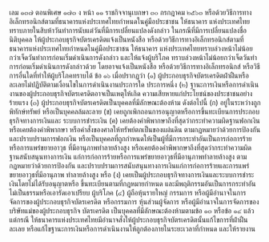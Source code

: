 เลม ๑๓๗ ตอนพิเศษ ๑๗๓ ง
หน้า ๑๑
ราชกิจจานุเบกษา
๓๐ กรกฎาคม ๒๕๖๓
หรือด้วยวิธีการทางอิเล็กทรอนิกส์ตามที่ธนาคารแห่งประเทศไทยกำหนดในคู่มือประชาชน ให้ธนาคาร
แห่งประเทศไทยทราบภายในสิบห้าวันทำการนับแต่วันที่มีการเปลี่ยนแปลงดังกล่าว
ในกรณีที่มีการเปลี่ยนแปลงชื่อนิติบุคคล ให้ผู้ประกอบธุรกิจบัตรเครดิตแจ้งเป็นหนังสือ
หรือด้วยวิธีการทางอิเล็กทรอนิกส์ตามที่ธนาคารแห่งประเทศไทยกำหนดในคู่มือประชาชน ให้ธนาคาร
แห่งประเทศไทยทราบล่วงหน้าไม่น้อยกว่าเจ็ดวันทำการก่อนเริ่มดำเนินการดังกล่าว และให้แจ้งผู้บริโภค
ทราบล่วงหน้าไม่น้อยกว่าเจ็ดวันทําการก่อนเริ่มดำเนินการดังกล่าวด้วย โดยอาจแจ้งเป็นหนังสือ
หรือด้วยวิธีการทางอิเล็กทรอนิกส์ หรือวิธีการอื่นใดที่ทำให้ผู้บริโภคทราบได้
ข้อ ๑๖ เมื่อปรากฏว่า
(๑) ผู้ประกอบธุรกิจบัตรเครดิตฝ่าฝืนหรือละเลยไม่ปฏิบัติตามเงื่อนไขในการดำเนินงานประการใด
ประการหนึ่ง
(๒) ฐานะการเงินหรือการดำเนินงานของผู้ประกอบธุรกิจบัตรเครดิตอาจเป็นเหตุให้เกิด
ความเสียหายแก่ประโยชน์ของประชาชนอย่างร้ายแรง
(๓) ผู้ประกอบธุรกิจบัตรเครดิตเป็นบุคคลที่มีลักษณะต้องห้าม ดังต่อไปนี้
(ก) อยู่ในระหว่างถูกพิทักษ์ทรัพย์ หรือเป็นบุคคลล้มละลาย
(ข) เคยถูกเพิกถอนการอนุญาตหรือการขึ้นทะเบียนการประกอบธุรกิจทางการเงินและ
ระบบการชำระเงิน
(ค) เคยต้องคำพิพากษาถึงที่สุดว่ากระทำความผิดฐานฟอกเงิน หรือเคยต้องคำพิพากษา
หรือคำสั่งของศาลให้ทรัพย์ตกเป็นของแผ่นดิน ตามกฎหมายว่าด้วยการป้องกันและปราบปรามการฟอกเงิน
หรือเป็นบุคคลที่ถูกกำหนดให้เป็นผู้ที่มีการกระทำอันเป็นการก่อการร้ายหรือการแพร่ขยายอาวุธ
ที่มีอานุภาพทำลายล้างสูง หรือเคยต้องคำพิพากษาถึงที่สุดว่ากระทำความผิดฐานสนับสนุนทางการเงิน
แก่การก่อการร้ายหรือการแพร่ขยายอาวุธที่มีอานุภาพทำลายล้างสูง ตามกฎหมายว่าด้วยการป้องกัน
และปราบปรามการสนับสนุนทางการเงินแก่การก่อการร้ายและการแพร่ขยายอาวุธที่มีอานุภาพ
ทำลายล้างสูง หรือ
(ง) เคยเป็นผู้ประกอบธุรกิจทางการเงินและระบบการชำระเงินโดยไม่ได้รับอนุญาตหรือ
ขึ้นทะเบียนตามที่กฎหมายกำหนด และมีพฤติกรรมอันเป็นการกระทำอันไม่เป็นธรรมหรือเอารัดเอาเปรียบ
ผู้บริโภค
(๔) ผู้ถือหุ้นรายใหญ่ กรรมการ หรือผู้มีอำนาจในการจัดการของผู้ประกอบธุรกิจบัตรเครดิต
หรือกรรมการ หุ้นส่วนผู้จัดการ หรือผู้มีอำนาจในการจัดการของบริษัทแม่ของผู้ประกอบธุรกิจ
บัตรเครดิต เป็นบุคคลที่มีลักษณะต้องห้ามตามข้อ ๑๓ หรือข้อ ๑๔ แล้วแต่กรณี
ให้ธนาคารแห่งประเทศไทยมีอำนาจสั่งให้ผู้ประกอบธุรกิจบัตรเครดิตนั้นแก้ไขการที่ฝ่าฝืน
ละเลย หรือแก้ไขฐานะการเงินหรือการดำเนินงานให้ถูกต้องภายในระยะเวลาที่กำหนด และให้รายงาน
